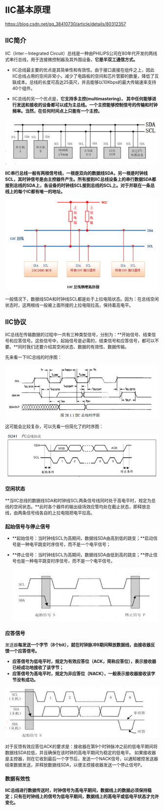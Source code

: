 # IIC基本原理

https://blog.csdn.net/qq_38410730/article/details/80312357

## IIC简介

IIC（Inter－Integrated Circuit）总线是一种由PHILIPS公司在80年代开发的两线式串行总线，用于连接微控制器及其外围设备。**它是半双工通信方式。**

* IIC总线最主要的优点是其简单性和有效性。由于接口直接在组件之上，因此IIC总线占用的空间非常小，减少了电路板的空间和芯片管脚的数量，降低了互联成本。总线的长度可高达25英尺，并且能够以10Kbps的最大传输速率支持40个组件。

* IIC总线的另一个优点是，**它支持多主控(multimastering)， 其中任何能够进行发送和接收的设备都可以成为主总线。一个主控能够控制信号的传输和时钟频率。当然，在任何时间点上只能有一个主控。**

![I2C总线](.\resource\I2C\i2c.jpg)

**IIC串行总线一般有两根信号线，一根是双向的数据线SDA，另一根是时钟线SCL，其时钟信号是由主控器件产生。所有接到IIC总线设备上的串行数据SDA都接到总线的SDA上，各设备的时钟线SCL接到总线的SCL上。对于并联在一条总线上的每个IC都有唯一的地址。**

![I2C总线拓扑图](.\resource\I2C\i2c_tuopu.jpg)

一般情况下，数据线SDA和时钟线SCL都是处于上拉电阻状态。因为：在总线空闲状态时，这两根线一般被上面所接的上拉电阻拉高，保持着高电平。

## IIC协议

IIC总线在传输数据的过程中一共有三种类型信号，分别为：**开始信号、结束信号和应答信号。这些信号中，起始信号是必需的，结束信号和应答信号，都可以不要。**同时我们还要介绍其空闲状态、数据的有效性、数据传输。

先来看一下IIC总线的时序图：

![](./resource/I2C/i2c_seq.jpg)

这可能会比较复杂，可以先看一份简化了的时序图：

![](./resource/I2C/i2c_seq2.jpg)

### 空闲状态

**当IIC总线的数据线SDA和时钟线SCL两条信号线同时处于高电平时，规定为总线的空闲状态。**此时各个器件的输出级场效应管均处在截止状态，即释放总线，由两条信号线各自的上拉电阻把电平拉高。 

### 起始信号与停止信号

- **起始信号：当时钟线SCL为高期间，数据线SDA由高到低的跳变；**启动信号是一种电平跳变时序信号，而不是一个电平信号；

- **停止信号：当时钟线SCL为高期间，数据线SDA由低到高的跳变；**停止信号也是一种电平跳变时序信号，而不是一个电平信号。

  ![](.\resource\I2C\start_end.jpg)

### 应答信号

发送器**每发送一个字节（8个bit），就在时钟脉冲9期间释放数据线，由接收器反馈一个应答信号。** 

- **应答信号为低电平时，规定为有效应答位（ACK，简称应答位），表示接收器已经成功地接收了该字节；**
- **应答信号为高电平时，规定为非应答位（NACK），一般表示接收器接收该字节没有成功。** 

![](./resource/I2C/ack.jpg)

对于反馈有效应答位ACK的要求是：接收器在第9个时钟脉冲之前的低电平期间将数据线SDA拉低，并且确保在该时钟的高电平期间为稳定的低电平。 如果接收器是主控器，则在它收到最后一个字节后，发送一个NACK信号，以通知被控发送器结束数据发送，并释放数据线SDA，以便主控接收器发送一个停止信号P。

### 数据有效性

**IIC总线进行数据传送时，时钟信号为高电平期间，数据线上的数据必须保持稳定；只有在时钟线上的信号为低电平期间，数据线上的高电平或低电平状态才允许变化。** 